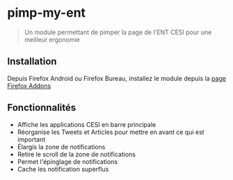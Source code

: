 # pimp-my-ent
> Un module permettant de pimper la page de l'ENT CESI pour une meilleur ergonomie

## Installation

Depuis Firefox Android ou Firefox Bureau, installez le module depuis la [page Firefox Addons](https://addons.mozilla.org/fr/firefox/addon/pimp-my-ent/)

## Fonctionnalités

* Affiche les applications CESI en barre principale
* Réorganise les Tweets et Articles pour mettre en avant ce qui est important
* Élargis la zone de notifications
* Retire le scroll de la zone de notifications
* Permet l'épinglage de notifications
* Cache les notification superflus
